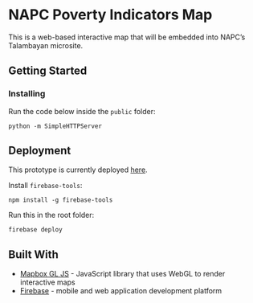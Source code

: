 
# NAPC Poverty Indicators Map


This is a web-based interactive map that will be embedded into NAPC’s Talambayan microsite.

## Getting Started

### Installing

Run the code below inside the `public` folder: 

```
python -m SimpleHTTPServer
```

## Deployment

This prototype is currently deployed [here](https://napc-6ec1b.firebaseapp.com/).

Install `firebase-tools`:
```
npm install -g firebase-tools
```

Run this in the root folder:
```
firebase deploy
```

## Built With

* [Mapbox GL JS](https://www.mapbox.com/mapbox-gl-js/api/) - JavaScript library that uses WebGL to render interactive maps
* [Firebase](https://firebase.google.com/docs/web/setup?authuser=0) - mobile and web application development platform